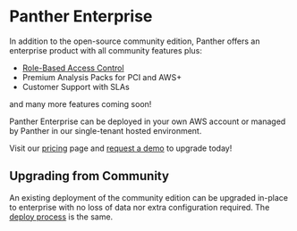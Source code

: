 # Panther Enterprise

In addition to the open-source community edition, Panther offers an enterprise product with all
community features plus:

* [Role-Based Access Control](rbac.md)
* Premium Analysis Packs for PCI and AWS+
* Customer Support with SLAs

and many more features coming soon!

Panther Enterprise can be deployed in your own AWS account or managed by Panther in our single-tenant
hosted environment.

Visit our [pricing](https://runpanther.io/pricing/) page and
[request a demo](https://runpanther.io/request-a-demo/) to upgrade today!

## Upgrading from Community
An existing deployment of the community edition can be upgraded in-place to enterprise with no
loss of data nor extra configuration required. The [deploy process](../quick-start.md) is the same.
